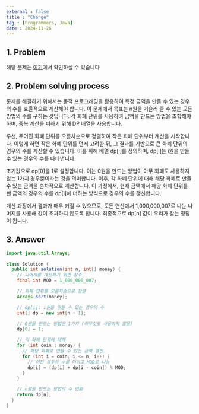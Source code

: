 ```yaml
---
external : false
title : "Change"
tag : [Programmers, Java]
date : 2024-11-26
---
```


## 1. Problem

해당 문제는 [여기](https://school.programmers.co.kr/learn/courses/30/lessons/12907)에서 확인하실 수 있습니다

## 2. Problem solving process

문제를 해결하기 위해서는 동적 프로그래밍을 활용하여 특정 금액을 만들 수 있는 경우의 수를 효율적으로 계산해야 합니다. 이 문제에서 목표는 n원을 거슬러 줄 수 있는 모든 방법의 수를 구하는 것입니다. 각 화폐 단위를 사용하여 금액을 만드는 방법을 조합해야 하며, 중복 계산을 피하기 위해 DP 배열을 사용합니다.

우선, 주어진 화폐 단위를 오름차순으로 정렬하여 작은 화폐 단위부터 계산을 시작합니다. 이렇게 하면 작은 화폐 단위를 먼저 고려한 뒤, 그 결과를 기반으로 큰 화폐 단위의 경우의 수를 계산할 수 있습니다. 이를 위해 배열 dp[i]를 정의하며, dp[i]는 i원을 만들 수 있는 경우의 수를 나타냅니다.

초기값으로 dp[0]을 1로 설정합니다. 이는 0원을 만드는 방법이 아무 화폐도 사용하지 않는 1가지 경우뿐이라는 것을 의미합니다. 이후, 각 화폐 단위에 대해 해당 화폐로 만들 수 있는 금액을 순차적으로 계산합니다. 이 과정에서, 현재 금액에서 해당 화폐 단위를 뺀 금액의 경우의 수를 dp[i]에 더하는 방식으로 경우의 수를 갱신합니다.

계산 과정에서 결과가 매우 커질 수 있으므로, 모든 연산에서 1,000,000,007로 나눈 나머지를 사용해 값이 초과하지 않도록 합니다. 최종적으로 dp[n] 값이 우리가 찾는 정답이 됩니다.

## 3. Answer

```java
import java.util.Arrays;

class Solution {
  public int solution(int n, int[] money) {
    // 나머지를 계산하기 위한 상수
    final int MOD = 1_000_000_007;

    // 화폐 단위를 오름차순으로 정렬
    Arrays.sort(money);

    // dp[i]: i원을 만들 수 있는 경우의 수
    int[] dp = new int[n + 1];

    // 0원을 만드는 방법은 1가지 (아무것도 사용하지 않음)
    dp[0] = 1;

    // 각 화폐 단위에 대해
    for (int coin : money) {
      // 해당 화폐로 만들 수 있는 금액 갱신
      for (int i = coin; i <= n; i++) {
        // 이전 경우의 수를 더하고 MOD로 나눔
        dp[i] = (dp[i] + dp[i - coin]) % MOD;
      }
    }

    // n원을 만드는 방법의 수 반환
    return dp[n];
  }
}
```

